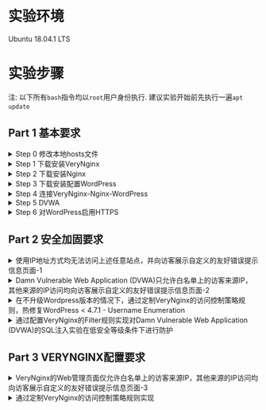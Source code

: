 # 实验环境
Ubuntu 18.04.1 LTS

# 实验步骤
注: 以下所有`bash`指令均以`root`用户身份执行. 建议实验开始前先执行一遍`apt update`

## Part 1 基本要求
<details>
<summary>Step 0 修改本地hosts文件</summary>

- 首先先修改本地hosts文件, 将以下3个域名解析为`Ubuntu`的IP地址
    ```
    wp.sec.cuc.edu.cn
    dvwa.sec.cuc.edu.cn
    vn.sec.cuc.edu.cn
    ```
</details>
<details> 
<summary>Step 1 下载安装VeryNginx</summary>

- 仓库地址为`https://github.com/alexazhou/VeryNginx`, 其中有[中文文档](https://github.com/alexazhou/VeryNginx/blob/master/readme_zh.md), 内含详细的下载及安装步骤以及[Trouble Shooting](https://github.com/alexazhou/VeryNginx/wiki/Trouble-Shooting). 参照其进行下载安装即可
    ```bash
    cd ~
    # 安装实验所需依赖项
    apt install -y libpcre3-dev libssl1.0-dev zlib1g-dev python3 unzip gcc make
    # 下载仓库压缩包并解压
    wget https://github.com/alexazhou/VeryNginx/archive/master.zip
    unzip master.zip
    cd VeryNginx-master/
    # 修改配置文件nginx.conf的第二行, 设置工作进程的用户为www-data
    sed -i "2s/nginx/www-data/" nginx.conf
    # 开始安装
    python3 install.py install
    # 创建软链接方便自己之后使用
    ln -s /opt/verynginx/openresty/nginx/sbin/nginx /usr/sbin/verynginx
    # 检查配置文件是否正确
    verynginx -t
    # 若正确则启动verynginx
    verynginx
    ```
- 安装成功并启动后, 欢迎页与登录页分别如下  
    ![](images/verynginx_welcome.png)
    ![](images/verynginx_index.png)
- 以`verynginx verynginx`登录即可进入管理页
</details>
<details>
<summary>Step 2 下载安装Nginx</summary>

- 在下载前先执行`verynginx -s stop`以停止`VeryNginx`, 避免与稍后自启动的`nginx`产生冲突
    > 本来这里想通过`systemctl disable nginx`来禁止即将安装的`nginx`自启, 但貌似安装之前不能这么执行(会报错), 只能先停止`verynginx`了
- 下载安装`Nginx`只需一行即可  
    ```bash
    apt install nginx -y
    ```
- 此时访问`localhost`应当出现与之前一样的欢迎页
- 执行`nginx -s stop`以停止`Nginx`
</details>
<details>
<summary>Step 3 下载安装配置WordPress</summary>
 
- 首先安装`WordPress`所需要的`mysql`与`php-fpm`  
    ```bash
    # 预先设置mysql-server的根用户密码
    MYSQL_ROOT_PASSWORD=root
    debconf-set-selections << EOF
    mysql-server mysql-server/root_password password ${MYSQL_ROOT_PASSWORD}
    mysql-server mysql-server/root_password_again password ${MYSQL_ROOT_PASSWORD}
    EOF
    
    # 下载安装
    apt install -y mysql-server php7.2-fpm php7.2-mysql php7.2-gd
    
    # 在mysql中创建WordPress所需要的用户与数据库(注意-p参数后不能加空格否则会进入交互模式)
    WP_DB_USERNAME=wp_root
    WP_DB_PASSWORD=wp_rppt
    WP_DB_NAME=wp_db

    mysql -u root -p${MYSQL_ROOT_PASSWORD} << EOF
    CREATE USER '${WP_DB_USERNAME}'@'localhost' IDENTIFIED BY '${WP_DB_PASSWORD}';
    CREATE DATABASE ${WP_DB_NAME};
    GRANT ALL ON ${WP_DB_NAME}.* TO '${WP_DB_USERNAME}'@'localhost';
    EOF
    ```
- 准备完毕, 选择一个位置作为`WordPress`网站根目录  
    ```bash
    WP_PATH=/var/www/wordpress
    mkdir -p ${WP_PATH}/public/
    chown -R www-data:www-data ${WP_PATH}/public
    ```
    下载安装配置`WordPress`  
    ```bash
    # 下载解压
    cd /tmp
    wget https://wordpress.org/wordpress-4.7.zip
    unzip wordpress-4.7.zip
    cp -r wordpress/* ${WP_PATH}/public/
    cd ${WP_PATH}/public/
    cp wp-config{-sample,}.php
    # 修改配置文件使其能正确访问mysql
    sed -i s/database_name_here/${WP_DB_NAME}/ wp-config.php
    sed -i s/username_here/${WP_DB_USERNAME}/ wp-config.php
    sed -i s/password_here/${WP_DB_PASSWORD}/ wp-config.php
    echo "define('FS_METHOD', 'direct');" >> wp-config.php
    ```
    (最后这行是文件操作相关的一个参数, 详见[链接](https://wordpress.stackexchange.com/questions/189554/what-security-concerns-should-i-have-when-setting-fs-method-to-direct-in-wp-co/232291))
</details>
<details>
<summary>Step 4 连接VeryNginx-Nginx-WordPress</summary>

- 连接`Nginx`与`WordPress`:
    ```bash
    # 在/etc/nginx/sites-available/目录下新建一个配置文件作为一个可用站点并写入相关内容(tee的作用类似于echo >>)
    WP_DOMAIN=wp.sec.cuc.edu.cn
    WP_PORT=8080
    tee /etc/nginx/sites-available/${WP_DOMAIN} << EOF
    server {
        listen localhost:${WP_PORT};
        server_name ${WP_DOMAIN};

        root ${WP_PATH}/public;
        index index.php;

        location / {
            try_files \$uri \$uri/ /index.php?\$args;
        }

        location ~ \.php\$ {
            include snippets/fastcgi-php.conf;
            fastcgi_pass unix:/run/php/php7.2-fpm.sock;
        }
    }
    EOF

    # 在sites-enabled目录下创建一个该可用站点的软链接, 同时删除该目录下的default文件以禁用该站点  
    ln -s /etc/nginx/sites-available/${WP_DOMAIN} /etc/nginx/sites-enabled/
    rm /etc/nginx/sites-enabled/default
    # 检查配置文件是否正确
    nginx -t
    # 若正确则启动Nginx
    nginx
    ```
- 连接`VeryNginx`与`Nginx`, 这一步我们通过`VeryNginx`的图形界面来实现
    - 首先进入管理页, 点击`config`标签进入配置页
    - 添加如下`Matcher`  
        ![](images/wp_matcher.png)
    - 添加如下`Up Stream`
        ![](images/wp_upstream.png)
    - 添加如下`Proxy Pass`  
        ![](images/wp_proxypass.png)
    - **不要忘记在右下角点保存!**  
        ![](images/dont_forget_save.png)
- 访问`wp.sec.cuc.edu.cn`, 如果能出现以下界面说明当前阶段配置正确
    ![](images/wp_install.png)
</details>
<details>
<summary>Step 5 DVWA</summary>

- 仿照上述步骤类似安装配置即可  
    ```bash
    # 选择一个位置作为网站根目录
    DVWA_PATH=/var/www/dvwa
    mkdir -p ${DVWA_PATH}/public/
    chown -R www-data:www-data ${DVWA_PATH}/public

    # 下载解压
    cd /tmp
    wget https://github.com/ethicalhack3r/DVWA/archive/master.zip
    unzip master.zip
    cp -r DVWA-master/* ${DVWA_PATH}/public/
    cd ${DVWA_PATH}/public/
    cp config/config.inc.php{.dist,}
    
    # 创建相应的站点文件
    DVWA_DOMAIN=dvwa.sec.cuc.edu.cn
    DVWA_PORT=8000
    tee /etc/nginx/sites-available/${DVWA_DOMAIN} << EOF
    server {
        listen localhost:${DVWA_PORT};
        server_name ${DVWA_DOMAIN};

        root ${DVWA_PATH}/public;
        index index.php;

        location / {
            try_files \$uri \$uri/ /index.php?\$args;
        }

        location ~ \.php\$ {
            include snippets/fastcgi-php.conf;
            fastcgi_pass unix:/run/php/php7.2-fpm.sock;
        }
    }
    EOF
    
    # 在sites-enabled目录下创建软链接
    ln -s /etc/nginx/sites-available/${DVWA_DOMAIN} /etc/nginx/sites-enabled/
    
    # 检查配置文件正确与否并重启Nginx
    nginx -t
    nginx -s reload
    ```
- 之后在`VeryNginx`管理页面中添加相应的`Matcher`, `Up Stream`与`Proxy Pass`. **不要忘记点保存!**
- 访问`dvwa.sec.cuc.edu.cn`, 即得以下页面  
    ![](images/dvwa_setup.png)
</details>
<details>
<summary>Step 6 对WordPress启用HTTPS</summary>

- 使用`OpenSSL`生成自签名证书  
    ```bash
    openssl req -x509 -newkey rsa:4096 -nodes -subj "/C=CN/ST=Beijing/L=Beijing/O=CUC/OU=SEC/CN=wp.sec.cuc.edu.cn" -keyout key.pem -out cert.pem -days 365
    ```
- 得到`key.pem`与`cert.pem`. 建议将其放在`/etc/nginx/`目录下
- 修改`VeryNginx`的配置文件, 将`server`块如下修改使其同时监听`80`端口与`443`端口且只在`443`端口开启`HTTPS`验证  
    ```
    server {
        listen 80;
        listen 443 ssl;
        ssl_certificate      /etc/nginx/cert.pem;
        ssl_certificate_key  /etc/nginx/key.pem;

        #this line shoud be include in every server block
        include /opt/verynginx/verynginx/nginx_conf/in_server_block.conf;

        location = / {
            root   html;
            index  index.html index.htm;
        }
    }
    ```
    修改完毕后建议使用`verynginx -t`确认配置文件正确
- 来到管理页面, 添加一条`Scheme Lock`. **不要忘了点保存!**  
    ![](images/wp_schemelock.png)
- 此时访问`wp.sec.cuc.edu.cn`时便会自动跳转至`https://wp.sec.cuc.edu.cn`了
> Q&A:
> - Qustion: 为什么我这个时候访问到的页面是这个鸟样?  
    ![](images/wp_whatthefuck.png)
> - Answer: 在开发者工具中可以看到对各种资源文件的请求由于协议不对而被禁止访问. 这是WordPress本身硬编码文件URL造成的.   
    ![](images/wp_thatsthefuck.png)  
    我暂时想不到什么优雅的解决方式, 比起完成安装进入管理页修改硬编码逻辑, 我宁可对WordPress站点本身也启用HTTPS. 仿照上述对VeryNginx配置文件的修改过程, 类似修改WordPress站点文件后重启Nginx, 同时将`Proxy Pass`中的`http`改为`https`即可(**不要忘了点保存!**, 强迫症可以考虑把两边的8080都改为8443)  
    ![](images/wp_fixedthefuck.png)
</details>

## Part 2 安全加固要求

<details>
<summary>使用IP地址方式均无法访问上述任意站点，并向访客展示自定义的友好错误提示信息页面-1</summary>

- 添加`Matcher`以匹配使用IP访问的方式  
    ![](images/ip_matcher.png)
- 添加`Response`以给出自定义的友好错误提示信息页面  
    ![](images/ip_response.png)
- 根据上述`Matcher`与`Response`添加`Filter`
    ![](images/ip_filter.png)
- 此时使用`ip`地址访问会出现以下页面, 可知上述`Filter`已生效  
    ![](images/ip_result.gif)
</details>

<details>
<summary>Damn Vulnerable Web Application (DVWA)只允许白名单上的访客来源IP，其他来源的IP访问均向访客展示自定义的友好错误提示信息页面-2</summary>

- 暂时未发现如何批量设置白名单IP, 一个不太灵性的解决方法是对每个白名单IP添加一条`Matcher`.
- Matcher  
    ![](images/white_dvwa_matcher.png)
- Response  
    ![](images/white_dvwa_response.png)
- Filter  
    ![](images/white_dvwa_filter.png)
- 当访客IP在白名单上时  
    ![](images/white_dvwa_accept.png)
- 当访客IP不在白名单上时  
    ![](images/white_dvwa_block.png)
</details>

<details>
<summary>在不升级Wordpress版本的情况下，通过定制VeryNginx的访问控制策略规则，热修复WordPress < 4.7.1 - Username Enumeration</summary>

- 这个漏洞的利用`payload`包含了关键字`/wp-json/wp/v2/users/`, 添加一条`Matcher`在`URL`中匹配`^/wp-json/wp/v2/users.*`Block掉即可
- Matcher  
    ![](images/ue_matcher.png)
- No Custom Response, just 404 it
- Filter
    ![](images/ue_filter.png)
- Result
    ![](images/ue_result.png)
</details>

<details>
<summary>通过配置VeryNginx的Filter规则实现对Damn Vulnerable Web Application (DVWA)的SQL注入实验在低安全等级条件下进行防护</summary>

- 只是为了完成题目要求的话, 添加`Matcher`匹配一些常用注入关键词, 对应block掉即可
</details>

## Part 3 VERYNGINX配置要求

<details>
<summary>VeryNginx的Web管理页面仅允许白名单上的访客来源IP，其他来源的IP访问均向访客展示自定义的友好错误提示信息页面-3</summary>

- 上文类似处理即可
- Matcher  
    ![](images/notadmin_matcher.png)
- Response
    ![](images/notadmin_response.png)
- Filter
    ![](images/notadmin_filter.png)
- Result
    ![](images/notadmin_result.png)
</details>

<details>
<summary>通过定制VeryNginx的访问控制策略规则实现</summary>

- 限制DVWA站点的单IP访问速率为每秒请求数 < 50, 限制Wordpress站点的单IP访问速率为每秒请求数 < 20, 超过访问频率限制的请求直接返回自定义错误提示信息页面-4
    - Frequency Limit  
        ![](images/limit_frequency_limit.png)
    - Response(强行428)  
        ![](images/limit_response.png)
    - Result
        ![](images/limit_wp_result.png) 
- 禁止curl访问
    - 这条原理主要是通过判断请求头中`UserAgent`字段是否为`curl`来实现的. 匹配上后Block即可. 我想说的是`curl`是可以设置`UserAgent`字段的值的, 所以这条防护算是防君子不防小人吧
</details>
